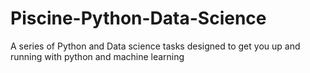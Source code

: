 # Piscine-Python-Data-Science

A series of Python and Data science tasks designed to get you up and running with python and machine learning

